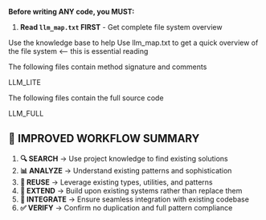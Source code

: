 **Before writing ANY code, you MUST:**

1. **Read `llm_map.txt` FIRST** - Get complete file system overview

Use the knowledge base to help
Use llm_map.txt to get a quick overview of the file system <-- this is essential reading

The following files contain method signature and comments

LLM_LITE

The following files contain the full source code

LLM_FULL

## 🚀 **IMPROVED WORKFLOW SUMMARY**

1. **🔍 SEARCH** → Use project knowledge to find existing solutions
2. **📊 ANALYZE** → Understand existing patterns and sophistication
3. **🔄 REUSE** → Leverage existing types, utilities, and patterns
4. **🔧 EXTEND** → Build upon existing systems rather than replace them
5. **🧪 INTEGRATE** → Ensure seamless integration with existing codebase
6. **✅ VERIFY** → Confirm no duplication and full pattern compliance
